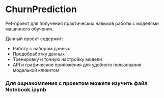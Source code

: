 # ChurnPrediction

Pet-проект для получения практических навыков работы с моделями машинного обучения.

Данный проект содержит:
- Работу с набором данных
- Предобработку данных
- Тренировку и точную настройку модели
- API и графическое приложения для удобного пользования моделькой клиентом


### Для ощнакомления с проектом можете изучить файл Notebook.ipynb
